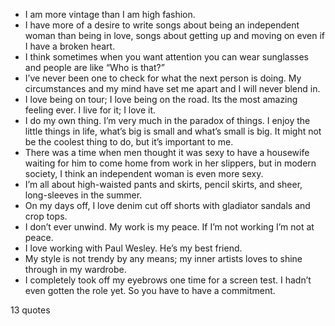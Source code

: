  - I am more vintage than I am high fashion.
 - I have more of a desire to write songs about being an independent woman than being in love, songs about getting up and moving on even if I have a broken heart.
 - I think sometimes when you want attention you can wear sunglasses and people are like “Who is that?”
 - I’ve never been one to check for what the next person is doing. My circumstances and my mind have set me apart and I will never blend in.
 - I love being on tour; I love being on the road. Its the most amazing feeling ever. I live for it; I love it.
 - I do my own thing. I’m very much in the paradox of things. I enjoy the little things in life, what’s big is small and what’s small is big. It might not be the coolest thing to do, but it’s important to me.
 - There was a time when men thought it was sexy to have a housewife waiting for him to come home from work in her slippers, but in modern society, I think an independent woman is even more sexy.
 - I’m all about high-waisted pants and skirts, pencil skirts, and sheer, long-sleeves in the summer.
 - On my days off, I love denim cut off shorts with gladiator sandals and crop tops.
 - I don’t ever unwind. My work is my peace. If I’m not working I’m not at peace.
 - I love working with Paul Wesley. He’s my best friend.
 - My style is not trendy by any means; my inner artists loves to shine through in my wardrobe.
 - I completely took off my eyebrows one time for a screen test. I hadn’t even gotten the role yet. So you have to have a commitment.

13 quotes